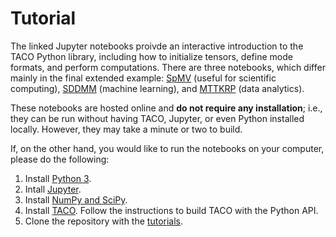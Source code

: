 # Tutorial

The linked Jupyter notebooks proivde an interactive introduction to the TACO 
Python library, including how to initialize tensors, define mode formats, and
perform computations. There are three notebooks, which differ mainly in the
final extended example:
[SpMV](https://mybinder.org/v2/gh/tensor-compiler/taco-jupyter-notebooks/master?filepath=Taco%20Tutorial%20via%20SpMV.ipynb)
(useful for scientific computing),
[SDDMM](https://mybinder.org/v2/gh/tensor-compiler/taco-jupyter-notebooks/master?filepath=Taco%20Tutorial%20via%20SDDMM.ipynb)
(machine learning), and
[MTTKRP](https://mybinder.org/v2/gh/tensor-compiler/taco-jupyter-notebooks/master?filepath=Taco%20Tutorial%20via%20MTTKRP.ipynb)
(data analytics).

These notebooks are hosted online and __do not require any installation__;
i.e., they can be run without having TACO, Jupyter, or even Python installed
locally.  However, they may take a minute or two to build.

If, on the other hand, you would like to run the notebooks on your computer,
please do the following: 

1. Install [Python 3](https://www.python.org/downloads/). 
2. Intall [Jupyter](https://jupyter.org/install).
3. Install [NumPy and SciPy](https://scipy.org/install.html).
4. Install [TACO](https://github.com/tensor-compiler/taco/). Follow the
instructions to build TACO with the Python API.
5. Clone the repository with the
[tutorials](https://github.com/tensor-compiler/taco-jupyter-notebooks). 
